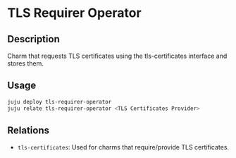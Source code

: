 # TLS Requirer Operator

## Description

Charm that requests TLS certificates using the tls-certificates interface and stores them.

## Usage

```bash
juju deploy tls-requirer-operator
juju relate tls-requirer-operator <TLS Certificates Provider>
```

## Relations

- `tls-certificates`: Used for charms that require/provide TLS certificates.
